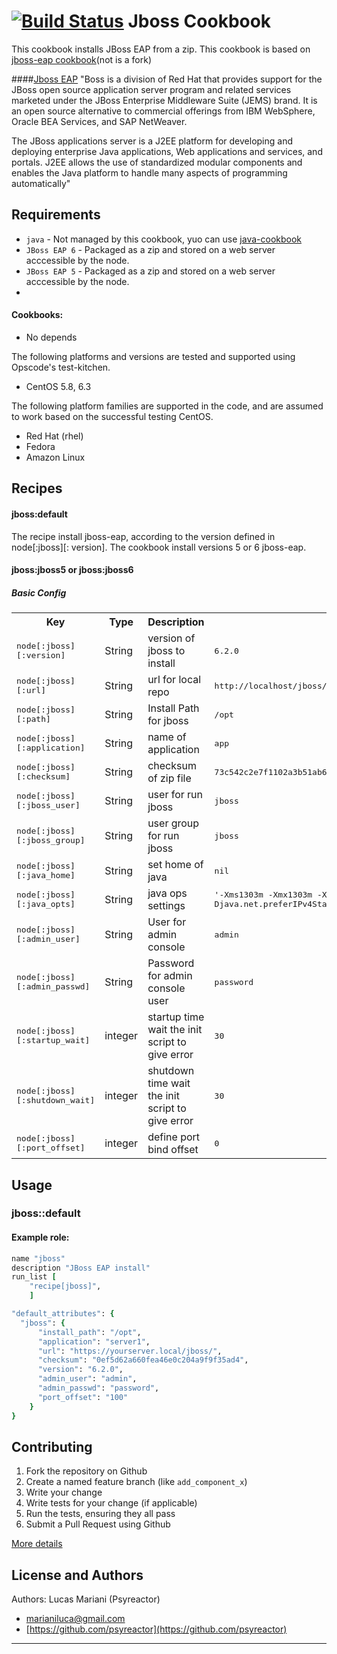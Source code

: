 [![Build Status](https://travis-ci.org/psyreactor/jboss-cookbook.svg?branch=master)](https://travis-ci.org/psyreactor/jboss-cookbook)
Jboss Cookbook
==================

This cookbook installs JBoss EAP from a zip. This cookbook is based on [jboss-eap cookbook](https://github.com/andrewfraley/chef-jboss-eap)(not is a fork)

####[Jboss EAP](http://redhat.com/products/jbossenterprisemiddleware/)
"Boss is a division of Red Hat that provides support for the JBoss open source application server program and related services marketed under the JBoss Enterprise Middleware Suite (JEMS) brand. It is an open source alternative to commercial offerings from IBM WebSphere, Oracle BEA Services, and SAP NetWeaver.

The JBoss applications server is a J2EE platform for developing and deploying enterprise Java applications, Web applications and services, and portals.  J2EE allows the use of standardized modular components and enables the Java platform to handle many aspects of programming automatically"

Requirements
------------
- `java` - Not managed by this cookbook, yuo can use [java-cookbook](https://github.com/socrata-cookbooks/java)
- `JBoss EAP 6` - Packaged as a zip and stored on a web server acccessible by the node.
- `JBoss EAP 5` - Packaged as a zip and stored on a web server acccessible by the node.
- 
#### Cookbooks:
- No depends

The following platforms and versions are tested and supported using Opscode's test-kitchen.

- CentOS 5.8, 6.3

The following platform families are supported in the code, and are assumed to work based on the successful testing CentOS.


- Red Hat (rhel)
- Fedora
- Amazon Linux

Recipes
-------
#### jboss:default
The recipe install jboss-eap, according to the version defined in node[:jboss][: version]. 
The cookbook install versions 5 or 6 jboss-eap.

#### jboss:jboss5 or jboss:jboss6 
##### Basic Config
<table>
  <tr>
    <th>Key</th>
    <th>Type</th>
    <th>Description</th>
    <th>Default</th>
  </tr>
  <tr>
    <td><tt>node[:jboss][:version]</tt></td>
    <td>String</td>
    <td>version of jboss to install</td>
    <td><tt>6.2.0</tt></td>
  </tr>
  <tr>
    <td><tt>node[:jboss][:url]</tt></td>
    <td>String</td>
    <td>url for local repo</td>
    <td><tt>http://localhost/jboss/</tt></td>
  </tr>
  <tr>
    <td><tt>node[:jboss][:path]</tt></td>
    <td>String</td>
    <td>Install Path for jboss</td>
    <td><tt>/opt</tt></td>
  </tr>
  <tr>
    <td><tt>node[:jboss][:application]</tt></td>
    <td>String</td>
    <td>name of application</td>
    <td><tt>app</tt></td>
  </tr>
  <tr>
    <td><tt>node[:jboss][:checksum]</tt></td>
    <td>String</td>
    <td>checksum of zip file</td>
    <td><tt>73c542c2e7f1102a3b51ab62e14023bcda227e737233327d2f17aa361c9ff05c</tt></td>
  </tr>
  <tr>
    <td><tt>node[:jboss][:jboss_user]</tt></td>
    <td>String</td>
    <td>user for run jboss</td>
    <td><tt>jboss</tt></td>
  </tr>
  <tr>
    <td><tt>node[:jboss][:jboss_group]</tt></td>
    <td>String</td>
    <td>user group for run jboss</td>
    <td><tt>jboss</tt></td>
  </tr>
  <tr>
    <td><tt>node[:jboss][:java_home]</tt></td>
    <td>String</td>
    <td>set home of java</td>
    <td><tt>nil</tt></td>
  </tr>
  <tr>
    <td><tt>node[:jboss][:java_opts]</tt></td>
    <td>String</td>
    <td>java ops settings</td>
    <td><tt>'-Xms1303m -Xmx1303m -XX:MaxPermSize=256m -Djava.net.preferIPv4Stack=true'</tt></td>
  <tr>
    <td><tt>node[:jboss][:admin_user]</tt></td>
    <td>String</td>
    <td>User for admin console</td>
    <td><tt>admin</tt></td>
  </tr>
  <tr>
    <td><tt>node[:jboss][:admin_passwd]</tt></td>
    <td>String</td>
    <td>Password for admin console user</td>
    <td><tt>password</tt></td>
  </tr>
  <tr>
    <td><tt>node[:jboss][:startup_wait]</tt></td>
    <td>integer</td>
    <td>startup time wait the init script to give error</td>
    <td><tt>30</tt></td>
  </tr>
  <tr>
    <td><tt>node[:jboss][:shutdown_wait]</tt></td>
    <td>integer</td>
    <td>shutdown time wait the init script to give error</td>
    <td><tt>30</tt></td>
  </tr>
  <tr>
    <td><tt>node[:jboss][:port_offset]</tt></td>
    <td>integer</td>
    <td>define port bind offset</td>
    <td><tt>0</tt></td>
  </tr>
</table>


Usage
-----
### jboss::default
#### Example role:

```ruby
name "jboss"
description "JBoss EAP install"
run_list [
    "recipe[jboss]",
    ]

"default_attributes": {
  "jboss": {
      "install_path": "/opt",
      "application": "server1",
      "url": "https://yourserver.local/jboss/",
      "checksum": "0ef5d62a660fea46e0c204a9f9f35ad4",
      "version": "6.2.0",
      "admin_user": "admin",
      "admin_passwd": "password",
      "port_offset": "100"
    }
}

```
Contributing
------------

1. Fork the repository on Github
2. Create a named feature branch (like `add_component_x`)
3. Write your change
4. Write tests for your change (if applicable)
5. Run the tests, ensuring they all pass
6. Submit a Pull Request using Github

[More details](https://github.com/psyreactor/jboss-cookbook/blob/master/CONTRIBUTING.md)

License and Authors
-------------------

Authors:
Lucas Mariani (Psyreactor)
- [marianiluca@gmail.com](mailto:marianiluca@gmail.com)
- [https://github.com/psyreactor](https://github.com/psyreactor)

-------------------
